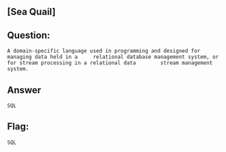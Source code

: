 [Sea Quail]
---
Question:
---
	A domain-specific language used in programming and designed for managing data held in a 	relational database management system, or for stream processing in a relational data 		stream management system.

Answer
---
	SQL

Flag:
---
	SQL

